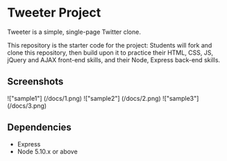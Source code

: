 # Tweeter Project

Tweeter is a simple, single-page Twitter clone.

This repository is the starter code for the project: Students will fork and clone this repository, then build upon it to practice their HTML, CSS, JS, jQuery and AJAX front-end skills, and their Node, Express back-end skills.

## Screenshots

!["sample1"] (/docs/1.png)
!["sample2"] (/docs/2.png)
!["sample3"] (/docs/3.png)

## Dependencies

- Express
- Node 5.10.x or above
